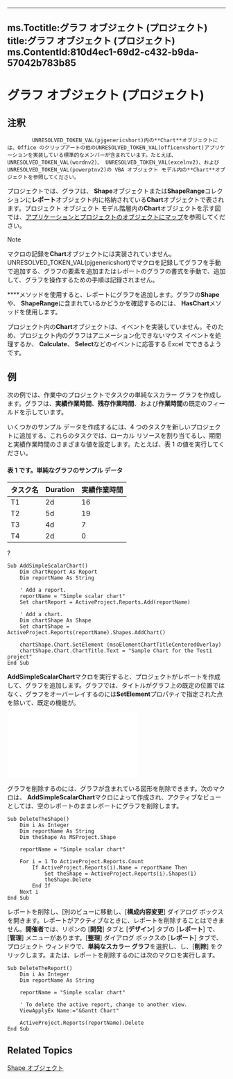 
---
ms.Toctitle:グラフ オブジェクト (プロジェクト)
title:グラフ オブジェクト (プロジェクト)
ms.ContentId:810d4ec1-69d2-c432-b9da-57042b783b85
---
# グラフ オブジェクト (プロジェクト)





## 注釈

            UNRESOLVED_TOKEN_VAL(pjgenericshort)内の**Chart**オブジェクトには、Office のクリップアートの他のUNRESOLVED_TOKEN_VAL(officenvshort)アプリケーションを実装している標準的なメンバーが含まれています。たとえば、 UNRESOLVED_TOKEN_VAL(wordnv2)、 UNRESOLVED_TOKEN_VAL(excelnv2)、およびUNRESOLVED_TOKEN_VAL(powerptnv2)の VBA オブジェクト モデル内の**Chart**オブジェクトを参照してください。



プロジェクトでは、グラフは、 **Shape**オブジェクトまたは**ShapeRange**コレクションに**レポート**オブジェクト内に格納されている**Chart**オブジェクトで表されます。プロジェクト オブジェクト モデル階層内の**Chart**オブジェクトを示す図では、[アプリケーションとプロジェクトのオブジェクトにマップ](608f1291-ce25-8a5f-f0ba-7c1e823a12f4.md)を参照してください。

>[!NOTE]
>マクロの記録を**Chart**オブジェクトには実装されていません。UNRESOLVED_TOKEN_VAL(pjgenericshort)でマクロを記録してグラフを手動で追加する、グラフの要素を追加またはレポートのグラフの書式を手動で、追加して、グラフを操作するための手順は記録されません。





****メソッドを使用すると、レポートにグラフを追加します。グラフの**Shape**や、 **ShapeRange**に含まれているかどうかを確認するのには、 **HasChart**メソッドを使用します。



プロジェクト内の**Chart**オブジェクトは、イベントを実装していません。そのため、プロジェクト内のグラフはアニメーション化できないマウス イベントを処理するか、 **Calculate**、 **Select**などのイベントに応答する Excel でできるようです。



## 例
次の例では、作業中のプロジェクトでタスクの単純なスカラー グラフを作成します。グラフは、**実績作業時間**、**残存作業時間**、および**作業時間**の既定のフィールドを示しています。



いくつかのサンプル データを作成するには、4 つのタスクを新しいプロジェクトに追加する、これらのタスクでは、ローカル リソースを割り当てるし、期間と実績作業時間のさまざまな値を設定します。たとえば、表 1 の値を実行してください。
#### 表 1 です。単純なグラフのサンプル データ
|**タスク名**|**Duration**|**実績作業時間**|
|---|---|---|
|T1|2d|16|
|T2|5d|19|
|T3|4d|7|
|T4|2d|0|



?

```vba
Sub AddSimpleScalarChart()
    Dim chartReport As Report
    Dim reportName As String
    
    ' Add a report.
    reportName = "Simple scalar chart"
    Set chartReport = ActiveProject.Reports.Add(reportName)

    ' Add a chart.
    Dim chartShape As Shape
    Set chartShape = ActiveProject.Reports(reportName).Shapes.AddChart()
    
    chartShape.Chart.SetElement (msoElementChartTitleCenteredOverlay)
    chartShape.Chart.ChartTitle.Text = "Sample Chart for the Test1 project"
End Sub
```




**AddSimpleScalarChart**マクロを実行すると、プロジェクトがレポートを作成して、グラフを追加します。グラフでは、タイトルがグラフ上の既定の位置ではなく、グラフをオーバーレイするのには**SetElement**プロパティで指定された点を除いて、既定の機能が。

![図 1 です。グラフでは、表 1 のデータが表示されます。](6cee4ad1-c5ee-4d87-9338-394441dbb87a.md)




グラフを削除するのには、グラフが含まれている図形を削除できます。次のマクロは、 **AddSimpleScalarChart**マクロによって作成され、アクティブなビューとしては、空のレポートのままレポートにグラフを削除します。

```vba
Sub DeleteTheShape()
    Dim i As Integer
    Dim reportName As String
    Dim theShape As MSProject.Shape
    
    reportName = "Simple scalar chart"
        
    For i = 1 To ActiveProject.Reports.Count
        If ActiveProject.Reports(i).Name = reportName Then
            Set theShape = ActiveProject.Reports(i).Shapes(1)
            theShape.Delete
        End If
    Next i
End Sub
```




レポートを削除し、[別のビューに移動し、[**構成内容変更**] ダイアログ ボックスを開きます。レポートがアクティブなときに、レポートを削除することはできません。**開催者**では、リボンの [**開発**] タブと [**デザイン**] タブの [**レポート**] で、[**管理**] メニューがあります。[**整理**] ダイアログ ボックスの [**レポート**] タブで、プロジェクト ウィンドウで、**単純なスカラー グラフ**を選択し、し、[**削除**] をクリックします。または、レポートを削除するのには次のマクロを実行します。

```vba
Sub DeleteTheReport()
    Dim i As Integer
    Dim reportName As String
    
    reportName = "Simple scalar chart"

    ' To delete the active report, change to another view.
    ViewApplyEx Name:="&Gantt Chart"
    
    ActiveProject.Reports(reportName).Delete
End Sub
```




## Related Topics

[Shape オブジェクト](d2b32bcd-5595-a4a7-9772-feb25fd0103a.md)




